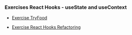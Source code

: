 ### Exercises React Hooks - useState and useContext

- [Exercise TryFood](https://github.com/MarianeAlgayer/exercise-tryfood)

- [Exercise React Hooks Refactoring](https://github.com/MarianeAlgayer/exercise-react-hooks-refactoring)
